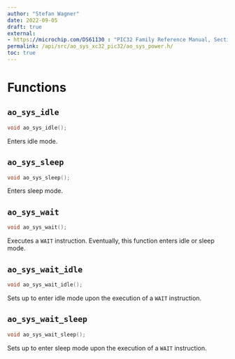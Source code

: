 ```yaml
---
author: "Stefan Wagner"
date: 2022-09-05
draft: true
external:
- https://microchip.com/DS61130 : "PIC32 Family Reference Manual, Section 10, Power-Saving Modes"
permalink: /api/src/ao_sys_xc32_pic32/ao_sys_power.h/
toc: true
---
```


# Functions

## `ao_sys_idle`

```c
void ao_sys_idle();
```

Enters idle mode.

## `ao_sys_sleep`

```c
void ao_sys_sleep();
```

Enters sleep mode.

## `ao_sys_wait`

```c
void ao_sys_wait();
```

Executes a `WAIT` instruction. Eventually, this function enters idle or sleep mode. 

## `ao_sys_wait_idle`

```c
void ao_sys_wait_idle();
```

Sets up to enter idle mode upon the execution of a `WAIT` instruction.

## `ao_sys_wait_sleep`

```c
void ao_sys_wait_sleep();
```

Sets up to enter sleep mode upon the execution of a `WAIT` instruction.
